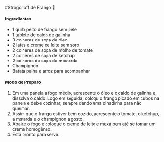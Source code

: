 #Strogonoff de Frango :chicken: 

#### Ingredientes

- 1 quilo  peito de frango sem pele
- 1 tablete de caldo de galinha
- 3 colheres de sopa de óleo
- 2 latas e creme de leite sem soro
- 2 colheres de sopa de molho de tomate
- 2 colheres de sopa de ketchup
- 2 colheres de sopa de mostarda
- Champignon
- Batata palha e arroz para acompanhar



#### Modo de Preparo

1. Em uma panela a fogo médio, acrescente o óleo e o caldo de galinha e, dissolva o caldo. Logo em seguida, coloqu o frango picado em cubos na panela e deixe cozinhar, sempre dando uma olhadinha para não queimar.
2. Assim que o frango estiver bem cozido, acrescente o tomate, o ketchup, a mstarda e o champignon a gosto.
3. Abaixe o fogo e coloque o creme de leite e mexa bem até se tornar um creme homogêneo.
4. Está pronto para servir.



